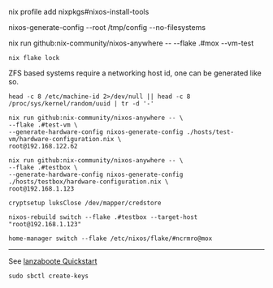 

nix profile add nixpkgs#nixos-install-tools 

nixos-generate-config --root /tmp/config --no-filesystems

nix run github:nix-community/nixos-anywhere -- --flake .#mox --vm-test

```shell
nix flake lock
```

ZFS based systems require a networking host id, one can be generated like so.

```shell
head -c 8 /etc/machine-id 2>/dev/null || head -c 8 /proc/sys/kernel/random/uuid | tr -d '-'
```


```shell
nix run github:nix-community/nixos-anywhere -- \
--flake .#test-vm \
--generate-hardware-config nixos-generate-config ./hosts/test-vm/hardware-configuration.nix \
root@192.168.122.62
```

```shell
nix run github:nix-community/nixos-anywhere -- \
--flake .#testbox \
--generate-hardware-config nixos-generate-config ./hosts/testbox/hardware-configuration.nix \
root@192.168.1.123
```

```shell
cryptsetup luksClose /dev/mapper/credstore
```

```shell
nixos-rebuild switch --flake .#testbox --target-host "root@192.168.1.123"
```
```shell
home-manager switch --flake /etc/nixos/flake/#ncrmro@mox
```

---

See [lanzaboote Quickstart](https://github.com/nix-community/lanzaboote/blob/master/docs/QUICK_START.md)

```shell
sudo sbctl create-keys
```
